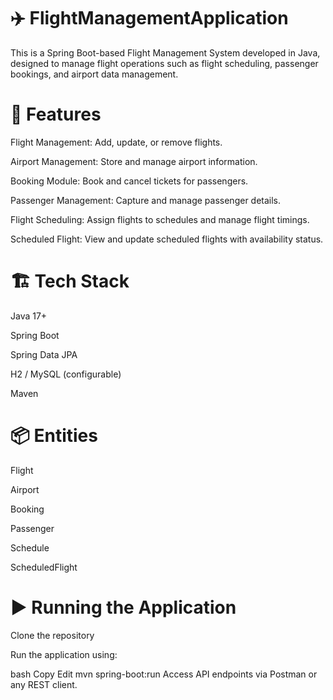 # ✈️ FlightManagementApplication

This is a Spring Boot-based Flight Management System developed in Java, designed to manage flight operations such as flight scheduling, passenger bookings, and airport data management.

# 🧩 Features
Flight Management: Add, update, or remove flights.

Airport Management: Store and manage airport information.

Booking Module: Book and cancel tickets for passengers.

Passenger Management: Capture and manage passenger details.

Flight Scheduling: Assign flights to schedules and manage flight timings.

Scheduled Flight: View and update scheduled flights with availability status.

# 🏗️ Tech Stack
Java 17+

Spring Boot

Spring Data JPA

H2 / MySQL (configurable)

Maven

# 📦 Entities
Flight

Airport

Booking

Passenger

Schedule

ScheduledFlight

# ▶️ Running the Application
Clone the repository

Run the application using:

bash
Copy
Edit
mvn spring-boot:run
Access API endpoints via Postman or any REST client.

